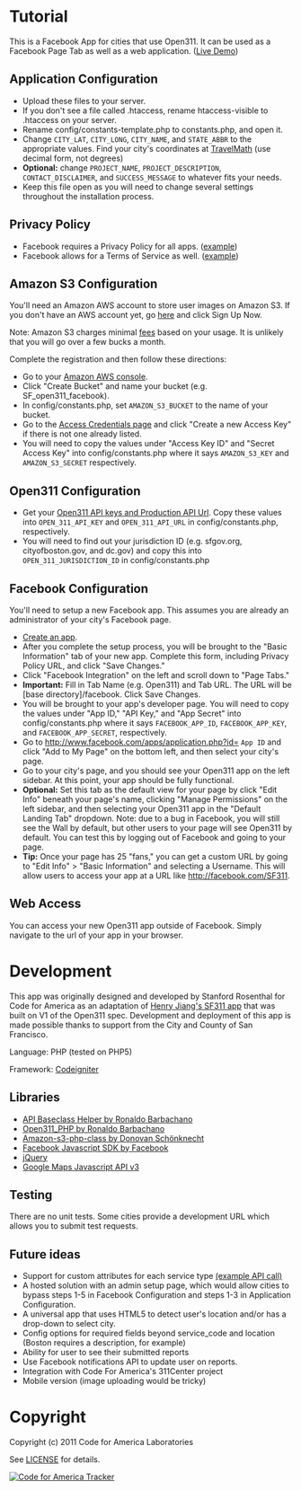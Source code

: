 Tutorial
========================

This is a Facebook App for cities that use Open311.  It can be used as a Facebook Page Tab as well as a web application. ([Live Demo](http://stanfordrosenthal.com/open311)) 

Application Configuration
------------------------
- Upload these files to your server.
- If you don't see a file called .htaccess, rename htaccess-visible to .htaccess on your server.
- Rename config/constants-template.php to constants.php, and open it.
- Change `CITY_LAT`, `CITY_LONG`, `CITY_NAME`, and `STATE_ABBR` to the appropriate values.  Find your city's coordinates at [TravelMath](http://www.travelmath.com/city) (use decimal form, not degrees)
- **Optional:** change `PROJECT_NAME`, `PROJECT_DESCRIPTION`, `CONTACT_DISCLAIMER`, and `SUCCESS_MESSAGE` to whatever fits your needs.
- Keep this file open as you will need to change several settings throughout the installation process.

Privacy Policy
--------------
- Facebook requires a Privacy Policy for all apps. ([example](http://www.sf311.org/index.aspx?page=769))
- Facebook allows for a Terms of Service as well.  ([example](http://www.sf311.org/index.aspx?page=768))


Amazon S3 Configuration
----------------------
You'll need an Amazon AWS account to store user images on Amazon S3.  If you don't have an AWS account yet, go [here](http://aws.amazon.com/s3/) and click Sign Up Now.

Note: Amazon S3 charges minimal [fees](http://aws.amazon.com/s3/pricing/) based on your usage.  It is unlikely that you will go over a few bucks a month.

Complete the registration and then follow these directions:

- Go to your [Amazon AWS console](https://console.aws.amazon.com/s3/home).
- Click "Create Bucket" and name your bucket (e.g. SF_open311_facebook).
- In config/constants.php, set `AMAZON_S3_BUCKET` to the name of your bucket.
- Go to the [Access Credentials page](https://aws-portal.amazon.com/gp/aws/developer/account/index.html?action=access-key#access_credentials) and click "Create a new Access Key" if there is not one already listed.
- You will need to copy the values under "Access Key ID" and "Secret Access Key" into config/constants.php where it says `AMAZON_S3_KEY` and `AMAZON_S3_SECRET` respectively. 

Open311 Configuration
---------------------
- Get your [Open311 API keys and Production API Url](http://wiki.open311.org/GeoReport_v2#Servers_.28can_receive_reports.29).  Copy these values into `OPEN_311_API_KEY` and `OPEN_311_API_URL` in config/constants.php, respectively.
- You will need to find out your jurisdiction ID (e.g. sfgov.org, cityofboston.gov, and dc.gov) and copy this into `OPEN_311_JURISDICTION_ID` in config/constants.php

Facebook Configuration
----------------------
You'll need to setup a new Facebook app.  This assumes you are already an administrator of your city's Facebook page.

- [Create an app](https://www.facebook.com/developers/createapp.php).
- After you complete the setup process, you will be brought to the "Basic Information" tab of your new app.  Complete this form, including Privacy Policy URL, and click "Save Changes."
- Click "Facebook Integration" on the left and scroll down to "Page Tabs."
- **Important:** Fill in Tab Name (e.g. Open311) and  Tab URL.  The URL will be [base directory]/facebook.  Click Save Changes.
- You will be brought to your app's developer page.  You will need to copy the values under "App ID," "API Key," and "App Secret" into config/constants.php where it says `FACEBOOK_APP_ID`, `FACEBOOK_APP_KEY`, and `FACEBOOK_APP_SECRET`, respectively.
- Go to http://www.facebook.com/apps/application.php?id= `App ID` and click "Add to My Page" on the bottom left, and then select your city's page.
- Go to your city's page, and you should see your Open311 app on the left sidebar.  At this point, your app should be fully functional.
- **Optional:** Set this tab as the default view for your page by click "Edit Info" beneath your page's name, clicking "Manage Permissions" on the left sidebar, and then selecting your Open311 app in the "Default Landing Tab" dropdown.  Note: due to a bug in Facebook, you will still see the Wall by default, but other users to your page will see Open311 by default.  You can test this by logging out of Facebook and going to your page.
- **Tip:** Once your page has 25 "fans," you can get a custom URL by going to "Edit Info" > "Basic Information" and selecting a Username.  This will allow users to access your app at a URL like http://facebook.com/SF311.

Web Access
----------
You can access your new Open311 app outside of Facebook.  Simply navigate to the url of your app in your browser.

Development
===========
This app was originally designed and developed by Stanford Rosenthal for Code for America as an adaptation of [Henry Jiang's SF311 app](https://github.com/SFgov/SF311-Facebook) that was built on V1 of the Open311 spec.  Development and deployment of this app is made possible thanks to support from the City and County of San Francisco.

Language: PHP (tested on PHP5)

Framework: [Codeigniter](http://codeigniter.com/)

Libraries
--------

- [API Baseclass Helper by Ronaldo Barbachano](https://github.com/codeforamerica/PHP-API-Template)
- [Open311_PHP by Ronaldo Barbachano](https://github.com/codeforamerica/open311_php)
- [Amazon-s3-php-class by Donovan Schönknecht](https://github.com/tpyo/amazon-s3-php-class)
- [Facebook Javascript SDK by Facebook](http://developers.facebook.com/docs/reference/javascript)
- [jQuery](http://jquery.com)
- [Google Maps Javascript API v3](http://code.google.com/apis/maps/documentation/javascript/)

Testing
------
There are no unit tests.  Some cities provide a development URL which allows you to submit test requests.

Future ideas
-------------
- Support for custom attributes for each service type [(example API call)](https://mayors24.cityofboston.gov:6443/open311/v2/services/4e38aa0521ecf3a4f8000021.xml?jurisdiction_id=cityofboston.gov)
- A hosted solution with an admin setup page, which would allow cities to bypass steps 1-5 in Facebook Configuration and steps 1-3 in Application Configuration.
- A universal app that uses HTML5 to detect user's location and/or has a drop-down to select city.
- Config options for required fields beyond service_code and location (Boston requires a description, for example)
- Ability for user to see their submitted reports
- Use Facebook notifications API to update user on reports.
- Integration with Code For America's 311Center project
- Mobile version (image uploading would be tricky)

Copyright
=========
Copyright (c) 2011 Code for America Laboratories

See [LICENSE](https://github.com/codeforamerica/open311_facebook/blob/master/LICENSE.md) for details.

[![Code for America Tracker](http://stats.codeforamerica.org/codeforamerica/open311_facebook.png)](http://stats.codeforamerica.org/projects/open311_facebook)